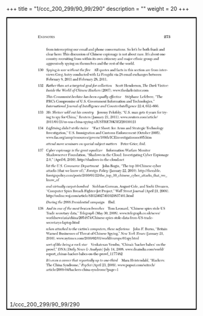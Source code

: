 +++
title = "1/ccc_200_299/90_99/290"
description = ""
weight = 20
+++

<table style="border:2px solid black;max-width:800px;max-height:800px;" 
><tr><td><img class="center-fit-jpg"
src="/jpg_/out_jpg_dbc_290.jpg"  >1/ccc_200_299/90_99/290</img></td></tr></table>